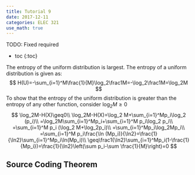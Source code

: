 ```yaml
---
title: Tutorial 9
date: 2017-12-11
categories: ELEC 321
use_math: true
---
```


TODO: Fixed required

- toc
{:toc}

The entropy of the uniform distribution is largest. The entropy of a uniform distribution is given as:
$$
H(U)=-\sum_{i=1}^M\frac{1}{M}\log_2\frac1M=-\log_2\frac1M=\log_2M
$$
To show that the entropy of the uniform distribution is greater than the entropy of any other function, consider $\log_2 M\geq 0$
$$
\log_2M-H(X)\geq0\\
\log_2M-H(X)=\log_2 M+\sum_{i=1}^Mp_i\log_2 (p_i)\\
=\log_2M\sum_{i=1}^Mp_i+\sum_{i=1}^M p_i\log_2 p_i\\
=\sum_{i=1}^M p_i (\log_2 M+\log_2p_i)\\
=\sum_{i=1}^Mp_i\log_2Mp_i\\
=\sum_{i=1}^M p_i\frac{\ln (Mp_i)}{\ln2}=\frac{1}{\ln2}\sum_{i=1}^Mp_i\ln(Mp_i)\\
\geq\frac1{\ln2}\sum_{i=1}^Mp_i(1-\frac{1}{Mp_i})=\frac{1}{\ln2}\left(\sum p_i-\sum \frac{1}{M}\right)=0
$$

## Source Coding Theorem

